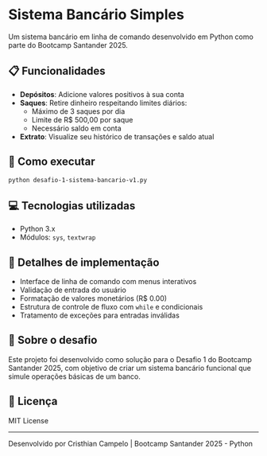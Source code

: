 # Sistema Bancário Simples

Um sistema bancário em linha de comando desenvolvido em Python como parte do Bootcamp Santander 2025.

## 📋 Funcionalidades

- **Depósitos**: Adicione valores positivos à sua conta
- **Saques**: Retire dinheiro respeitando limites diários:
  - Máximo de 3 saques por dia
  - Limite de R$ 500,00 por saque
  - Necessário saldo em conta
- **Extrato**: Visualize seu histórico de transações e saldo atual

## 🚀 Como executar

```bash
python desafio-1-sistema-bancario-v1.py
```

## 💻 Tecnologias utilizadas

- Python 3.x
- Módulos: `sys`, `textwrap`

## 🔧 Detalhes de implementação

- Interface de linha de comando com menus interativos
- Validação de entrada do usuário
- Formatação de valores monetários (R$ 0.00)
- Estrutura de controle de fluxo com `while` e condicionais
- Tratamento de exceções para entradas inválidas

## 📝 Sobre o desafio

Este projeto foi desenvolvido como solução para o Desafio 1 do Bootcamp Santander 2025, com objetivo de criar um sistema bancário funcional que simule operações básicas de um banco.

## 📄 Licença

MIT License

---

Desenvolvido por Cristhian Campelo | Bootcamp Santander 2025 - Python
